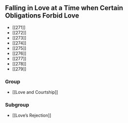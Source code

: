 ## Falling in Love at a Time when Certain Obligations Forbid Love

- [[271]]
- [[272]]
- [[273]]
- [[274]]
- [[275]]
- [[276]]
- [[277]]
- [[278]]
- [[279]]

### Group
- [[Love and Courtship]]

### Subgroup
- [[Love’s Rejection]]

